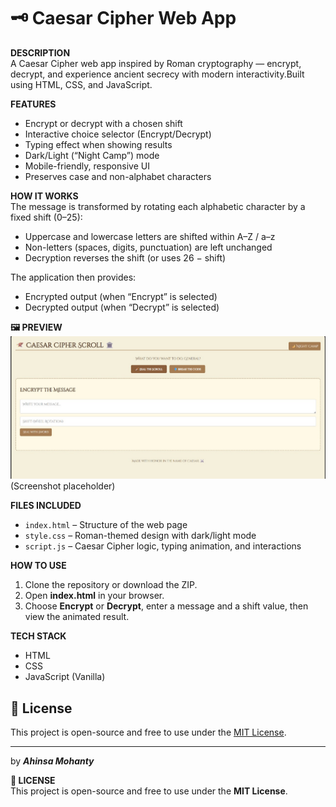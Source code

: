 # 🗝️ Caesar Cipher Web App  

**DESCRIPTION**  
A Caesar Cipher web app inspired by Roman cryptography — encrypt, decrypt, and experience ancient secrecy with modern interactivity.Built using HTML, CSS, and JavaScript.  

**FEATURES**  
- Encrypt or decrypt with a chosen shift  
- Interactive choice selector (Encrypt/Decrypt)  
- Typing effect when showing results  
- Dark/Light (“Night Camp”) mode  
- Mobile-friendly, responsive UI  
- Preserves case and non-alphabet characters  

**HOW IT WORKS**  
The message is transformed by rotating each alphabetic character by a fixed shift (0–25):  
- Uppercase and lowercase letters are shifted within A–Z / a–z  
- Non-letters (spaces, digits, punctuation) are left unchanged  
- Decryption reverses the shift (or uses 26 − shift)  

The application then provides:  
- Encrypted output (when “Encrypt” is selected)  
- Decrypted output (when “Decrypt” is selected)  

**🖼️ PREVIEW**  
![Screenshot](assets/screenshot.jpg) 
(Screenshot placeholder)  

**FILES INCLUDED**  
- `index.html` – Structure of the web page  
- `style.css` – Roman-themed design with dark/light mode  
- `script.js` – Caesar Cipher logic, typing animation, and interactions  

**HOW TO USE**  
1. Clone the repository or download the ZIP.  
2. Open **index.html** in your browser.  
3. Choose **Encrypt** or **Decrypt**, enter a message and a shift value, then view the animated result.  

**TECH STACK**  
- HTML  
- CSS  
- JavaScript (Vanilla)

## 📄 License

This project is open-source and free to use under the [MIT License](./LICENSE).

---

by ***Ahinsa Mohanty***


**📄 LICENSE**  
This project is open-source and free to use under the **MIT License**.  
